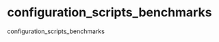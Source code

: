 configuration_scripts_benchmarks
================================

configuration_scripts_benchmarks
